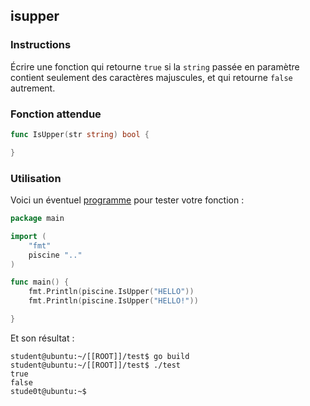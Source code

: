 ## isupper

### Instructions

Écrire une fonction qui retourne `true` si la `string` passée en paramètre contient seulement des caractères majuscules, et qui retourne `false` autrement.

### Fonction attendue

```go
func IsUpper(str string) bool {

}
```

### Utilisation

Voici un éventuel [programme](TODO-LINK) pour tester votre fonction :

```go
package main

import (
	"fmt"
	piscine ".."
)

func main() {
	fmt.Println(piscine.IsUpper("HELLO"))
	fmt.Println(piscine.IsUpper("HELLO!"))

}
```

Et son résultat :

```console
student@ubuntu:~/[[ROOT]]/test$ go build
student@ubuntu:~/[[ROOT]]/test$ ./test
true
false
stude0t@ubuntu:~$
```
